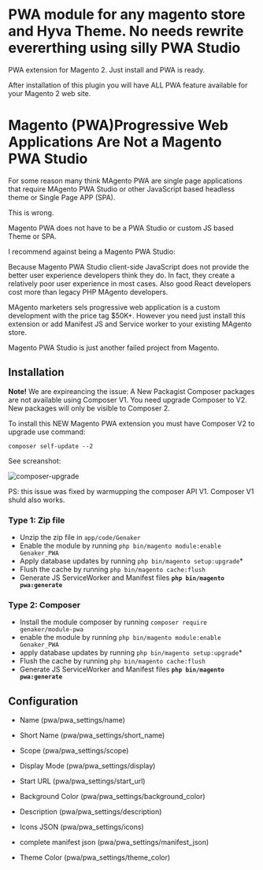 
# PWA module for any magento store and Hyva Theme. No needs rewrite evererthing using silly PWA Studio

PWA extension for Magento 2. Just install and PWA is ready. 

After installation of this plugin you will have ALL PWA feature available for your Magento 2 web site.


# Magento (PWA)Progressive Web Applications Are Not a Magento PWA Studio

For some reason many think MAgento PWA are single page applications that require MAgento PWA Studio or other JavaScript based headless theme or Single Page APP (SPA).

This is wrong.

Magento PWA does not have to be a PWA Studio or custom JS based Theme or SPA.

I recommend against being a Magento PWA Studio:

Because Magento PWA Studio client-side JavaScript does not provide the better user experience developers think they do. In fact, they create a relatively poor user experience in most cases. Also good React developers cost more than legacy PHP MAgento developers.

MAgento marketers sels progressive web application is a custom development with the price tag $50K+. However you need just install this extension or add Manifest JS and Service worker to your existing MAgento store.

Magento PWA Studio is just another failed project from Magento.


## Installation 

**Note!** We are expireancing the issue: A New Packagist Composer packages are not available using Composer V1. You need upgrade Composer to V2. New packages will only be visible to Composer 2. 

To install this NEW Magento PWA extension you must have Composer V2 to upgrade use command: 

```
composer self-update --2
```
See screanshot:

![composer-upgrade](https://user-images.githubusercontent.com/9213670/129279251-c6e7a1bc-94e3-4486-8625-e6929b77d626.jpg)

PS: this issue was fixed by warmupping the composer API V1. Composer V1 shuld also works. 


### Type 1: Zip file

 - Unzip the zip file in `app/code/Genaker`
 - Enable the module by running `php bin/magento module:enable Genaker_PWA`
 - Apply database updates by running `php bin/magento setup:upgrade`\*
 - Flush the cache by running `php bin/magento cache:flush`
 - Generate JS ServiceWorker and Manifest files **`php bin/magento pwa:generate`**

### Type 2: Composer

 - Install the module composer by running `composer require genaker/module-pwa`
 - enable the module by running `php bin/magento module:enable Genaker_PWA`
 - apply database updates by running `php bin/magento setup:upgrade`\*
 - Flush the cache by running `php bin/magento cache:flush`
 - Generate JS ServiceWorker and Manifest files **`php bin/magento pwa:generate`**


## Configuration

 - Name (pwa/pwa_settings/name)

 - Short Name (pwa/pwa_settings/short_name)

 - Scope (pwa/pwa_settings/scope)

 - Display Mode (pwa/pwa_settings/display)

 - Start URL (pwa/pwa_settings/start_url)

 - Background Color (pwa/pwa_settings/background_color)

 - Description (pwa/pwa_settings/description)

 - Icons JSON (pwa/pwa_settings/icons)

 - complete manifest json (pwa/pwa_settings/manifest_json)

 - Theme Color  (pwa/pwa_settings/theme_color)


